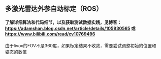 ## 多激光雷达外参自动标定（ROS）
#### 了解详细算法和代码细节，以及获取测试数据实践，见博客：https://adamshan.blog.csdn.net/article/details/105930565 或 https://www.bilibili.com/read/cv10769496

由于livox的FOV不是360度，如果标定结果不收敛，需要尝试调整初始的位置和姿态的数值
